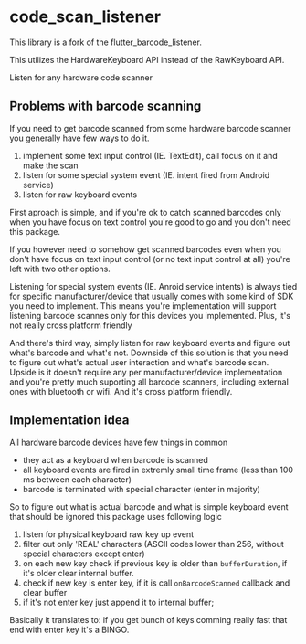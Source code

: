 # code_scan_listener

This library is a fork of the flutter_barcode_listener.

This utilizes the HardwareKeyboard API instead of the RawKeyboard API.

Listen for any hardware code scanner

## Problems with barcode scanning

If you need to get barcode scanned from some hardware barcode scanner you generally have few ways to do it.

1. implement some text input control (IE. TextEdit), call focus on it and make the scan
2. listen for some special system event (IE. intent fired from Android service)
3. listen for raw keyboard events

First aproach is simple, and if you're ok to catch scanned barcodes only when you have focus on text control you're good to go and you don't need this package.

If you however need to somehow get scanned barcodes even when you don't have focus on text input control (or no text input control at all) you're left with two other options.

Listening for special system events (IE. Anroid service intents) is always tied for specific manufacturer/device that usually comes with some kind of SDK you need to implement. This means you're implementation will support listening barcode scannes only for this devices you implemented. Plus, it's not really cross platform friendly

And there's third way, simply listen for raw keyboard events and figure out what's barcode and what's not. Downside of this solution is that you need to figure out what's actual user interaction and what's barcode scan. Upside is it doesn't require any per manufacturer/device implementation and you're pretty much suporting all barcode scanners, including external ones with bluetooth or wifi. And it's cross platform friendly.

## Implementation idea

All hardware barcode devices have few things in common

- they act as a keyboard when barcode is scanned
- all keyboard events are fired in extremly small time frame (less than 100 ms between each character)
- barcode is terminated with special character (enter in majority)

So to figure out what is actual barcode and what is simple keyboard event that should be ignored this package uses following logic

1. listen for physical keyboard raw key up event
2. filter out only 'REAL' characters (ASCII codes lower than 256, without special characters except enter)
3. on each new key check if previous key is older than `bufferDuration`, if it's older clear internal buffer.
4. check if new key is enter key, if it is call `onBarcodeScanned` callback and clear buffer
5. if it's not enter key just append it to internal buffer;

Basically it translates to: if you get bunch of keys comming really fast that end with enter key it's a BINGO.
